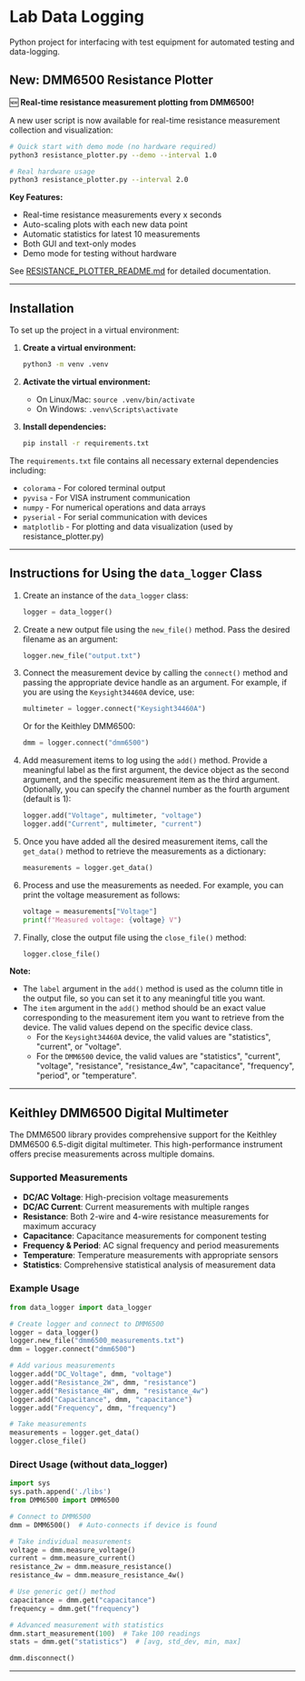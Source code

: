 # Lab Data Logging
Python project for interfacing with test equipment for automated testing and data-logging.

## New: DMM6500 Resistance Plotter

🆕 **Real-time resistance measurement plotting from DMM6500!**

A new user script is now available for real-time resistance measurement collection and visualization:

```bash
# Quick start with demo mode (no hardware required)
python3 resistance_plotter.py --demo --interval 1.0

# Real hardware usage
python3 resistance_plotter.py --interval 2.0
```

**Key Features:**
- Real-time resistance measurements every x seconds
- Auto-scaling plots with each new data point
- Automatic statistics for latest 10 measurements
- Both GUI and text-only modes
- Demo mode for testing without hardware

See [RESISTANCE_PLOTTER_README.md](RESISTANCE_PLOTTER_README.md) for detailed documentation.

---

## Installation

To set up the project in a virtual environment:

1. **Create a virtual environment:**
   ```bash
   python3 -m venv .venv
   ```

2. **Activate the virtual environment:**
   - On Linux/Mac: `source .venv/bin/activate`
   - On Windows: `.venv\Scripts\activate`

3. **Install dependencies:**
   ```bash
   pip install -r requirements.txt
   ```

The `requirements.txt` file contains all necessary external dependencies including:
- `colorama` - For colored terminal output
- `pyvisa` - For VISA instrument communication
- `numpy` - For numerical operations and data arrays  
- `pyserial` - For serial communication with devices
- `matplotlib` - For plotting and data visualization (used by resistance_plotter.py)

---

## Instructions for Using the `data_logger` Class

1. Create an instance of the `data_logger` class:
   ```python
   logger = data_logger()
   ```

2. Create a new output file using the `new_file()` method. Pass the desired filename as an argument:
   ```python
   logger.new_file("output.txt")
   ```

3. Connect the measurement device by calling the `connect()` method and passing the appropriate device handle as an argument. For example, if you are using the `Keysight34460A` device, use:
   ```python
   multimeter = logger.connect("Keysight34460A")
   ```
   
   Or for the Keithley DMM6500:
   ```python
   dmm = logger.connect("dmm6500")
   ```

4. Add measurement items to log using the `add()` method. Provide a meaningful label as the first argument, the device object as the second argument, and the specific measurement item as the third argument. Optionally, you can specify the channel number as the fourth argument (default is 1):
   ```python
   logger.add("Voltage", multimeter, "voltage")
   logger.add("Current", multimeter, "current")
   ```

5. Once you have added all the desired measurement items, call the `get_data()` method to retrieve the measurements as a dictionary:
   ```python
   measurements = logger.get_data()
   ```

6. Process and use the measurements as needed. For example, you can print the voltage measurement as follows:
   ```python
   voltage = measurements["Voltage"]
   print(f"Measured voltage: {voltage} V")
   ```

7. Finally, close the output file using the `close_file()` method:
   ```python
   logger.close_file()
   ```

**Note:**
- The `label` argument in the `add()` method is used as the column title in the output file, so you can set it to any meaningful title you want.
- The `item` argument in the `add()` method should be an exact value corresponding to the measurement item you want to retrieve from the device. The valid values depend on the specific device class. 
  - For the `Keysight34460A` device, the valid values are "statistics", "current", or "voltage".
  - For the `DMM6500` device, the valid values are "statistics", "current", "voltage", "resistance", "resistance_4w", "capacitance", "frequency", "period", or "temperature".

---

## Keithley DMM6500 Digital Multimeter

The DMM6500 library provides comprehensive support for the Keithley DMM6500 6.5-digit digital multimeter. This high-performance instrument offers precise measurements across multiple domains.

### Supported Measurements
- **DC/AC Voltage**: High-precision voltage measurements
- **DC/AC Current**: Current measurements with multiple ranges
- **Resistance**: Both 2-wire and 4-wire resistance measurements for maximum accuracy
- **Capacitance**: Capacitance measurements for component testing
- **Frequency & Period**: AC signal frequency and period measurements
- **Temperature**: Temperature measurements with appropriate sensors
- **Statistics**: Comprehensive statistical analysis of measurement data

### Example Usage
```python
from data_logger import data_logger

# Create logger and connect to DMM6500
logger = data_logger()
logger.new_file("dmm6500_measurements.txt")
dmm = logger.connect("dmm6500")

# Add various measurements
logger.add("DC_Voltage", dmm, "voltage")
logger.add("Resistance_2W", dmm, "resistance") 
logger.add("Resistance_4W", dmm, "resistance_4w")
logger.add("Capacitance", dmm, "capacitance")
logger.add("Frequency", dmm, "frequency")

# Take measurements
measurements = logger.get_data()
logger.close_file()
```

### Direct Usage (without data_logger)
```python
import sys
sys.path.append('./libs')
from DMM6500 import DMM6500

# Connect to DMM6500
dmm = DMM6500()  # Auto-connects if device is found

# Take individual measurements
voltage = dmm.measure_voltage()
current = dmm.measure_current()
resistance_2w = dmm.measure_resistance()
resistance_4w = dmm.measure_resistance_4w()

# Use generic get() method
capacitance = dmm.get("capacitance")
frequency = dmm.get("frequency")

# Advanced measurement with statistics
dmm.start_measurement(100)  # Take 100 readings
stats = dmm.get("statistics")  # [avg, std_dev, min, max]

dmm.disconnect()
```

---
